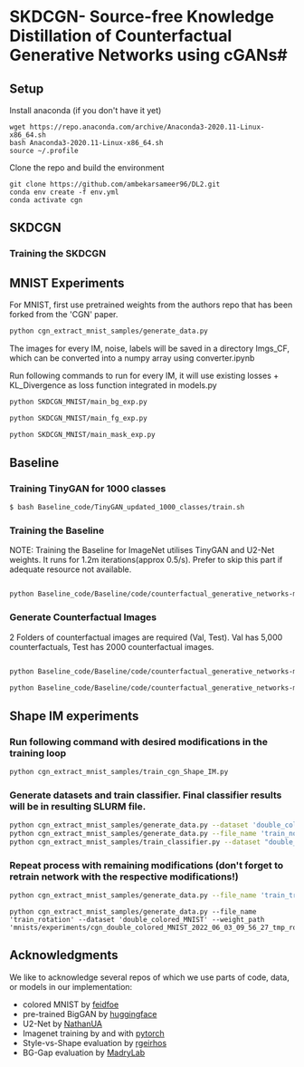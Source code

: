 # SKDCGN- Source-free Knowledge Distillation of Counterfactual Generative Networks using cGANs#



## Setup ##
Install anaconda (if you don't have it yet)
```Shell
wget https://repo.anaconda.com/archive/Anaconda3-2020.11-Linux-x86_64.sh
bash Anaconda3-2020.11-Linux-x86_64.sh
source ~/.profile
```

Clone the repo and build the environment

```Shell
git clone https://github.com/ambekarsameer96/DL2.git
conda env create -f env.yml
conda activate cgn
```

## SKDCGN ##


### Training the SKDCGN



## MNIST Experiments ###
For MNIST, first use pretrained weights from the authors repo that has been forked from the 'CGN' paper. 

```bash
python cgn_extract_mnist_samples/generate_data.py

```
The images for every IM, noise, labels will be saved in a directory Imgs_CF, which can be converted into a numpy array using converter.ipynb 

Run following commands to run for every IM, it will use existing losses + KL_Divergence as loss function integrated in models.py
```bash
python SKDCGN_MNIST/main_bg_exp.py

python SKDCGN_MNIST/main_fg_exp.py

python SKDCGN_MNIST/main_mask_exp.py

```

## Baseline ###

### Training TinyGAN for 1000 classes
```bash
$ bash Baseline_code/TinyGAN_updated_1000_classes/train.sh
```

### Training the Baseline

NOTE: Training the Baseline for ImageNet utilises TinyGAN and U2-Net weights. It runs for 1.2m iterations(approx 0.5/s). Prefer to skip this part if adequate resource not available.

```bash

python Baseline_code/Baseline/code/counterfactual_generative_networks-main/imagenet/train_cgn.py --model_name MODEL_NAME
```

### Generate Counterfactual Images

2 Folders of counterfactual images are required (Val, Test). Val has 5,000 counterfactuals, Test has 2000 counterfactual images. 

```bash

python Baseline_code/Baseline/code/counterfactual_generative_networks-main/imagenet/generate_data.py --n_data 5000 --weights_path imagenet/weights/cgn.pth --mode random --run_name val --truncation 0.5 --batch_sz 1

python Baseline_code/Baseline/code/counterfactual_generative_networks-main/imagenet/generate_data.py --n_data 2000 --weights_path imagenet/weights/cgn.pth --mode random --run_name test --truncation 0.5 --batch_sz 1
```

## Shape IM experiments ##
### Run following command with desired modifications in the training loop
```bash
python cgn_extract_mnist_samples/train_cgn_Shape_IM.py
```

### Generate datasets and train classifier. Final classifier results will be in resulting SLURM file.
```bash
python cgn_extract_mnist_samples/generate_data.py --dataset 'double_colored_MNIST'
python cgn_extract_mnist_samples/generate_data.py --file_name 'train_noise' --dataset 'double_colored_MNIST' --weight_path 'mnists/experiments/cgn_double_colored_MNIST_2022_06_02_14_31_20_tmp_noise01/weights/ckp_46000.pth'
python cgn_extract_mnist_samples/train_classifier.py --dataset "double_colored_MNIST_counterfactual"
```

### Repeat process with remaining modifications (don't forget to retrain network with the respective modifications!)
```bash
python cgn_extract_mnist_samples/generate_data.py --file_name 'train_transparent' --dataset 'double_colored_MNIST' --weight_path 'mnists/experiments/cgn_double_colored_MNIST_2022_06_01_10_24_42_tmp_transparent75/weights/ckp_46000.pth'
```
```
python cgn_extract_mnist_samples/generate_data.py --file_name 'train_rotation' --dataset 'double_colored_MNIST' --weight_path 'mnists/experiments/cgn_double_colored_MNIST_2022_06_03_09_56_27_tmp_rotation180deg/weights/ckp_46000.pth'
```

## Acknowledgments ##
We like to acknowledge several repos of which we use parts of code, data, or models in our implementation:

- colored MNIST by [feidfoe](https://github.com/feidfoe/learning-not-to-learn)
- pre-trained BigGAN by [huggingface](https://github.com/huggingface/pytorch-pretrained-BigGAN)
- U2-Net by [NathanUA](https://github.com/NathanUA/U-2-Net/)
- Imagenet training by and with [pytorch](https://github.com/pytorch/examples/tree/master/imagenet)
- Style-vs-Shape evaluation by [rgeirhos](https://github.com/rgeirhos/texture-vs-shape)
- BG-Gap evaluation by [MadryLab](https://github.com/MadryLab/backgrounds_challenge)
